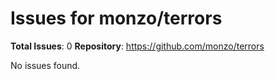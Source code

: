 # Issues for monzo/terrors

**Total Issues**: 0
**Repository**: https://github.com/monzo/terrors

No issues found.
